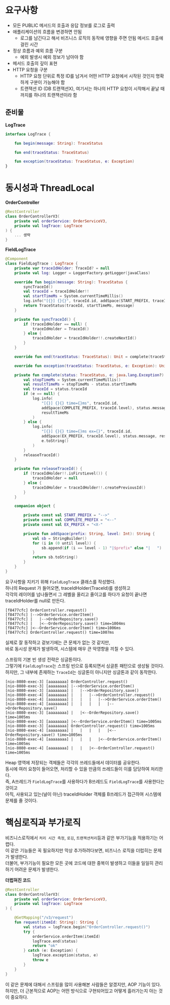 # 요구사항 

* 모든 PUBLIC 메서드의 호출과 응답 정보를 로그로 출력 
* 애플리케이션의 흐름을 변경하면 안됨
    * 로그를 남긴다고 해서 비즈니스 로직의 동작에 영향을 주면 안됨 메서드 호출에 걸린 시간
* 정상 흐름과 예외 흐름 구분
    * 예외 발생시 예외 정보가 남아야 함
* 메서드 호출의 깊이 표현 
* HTTP 요청을 구분
    * HTTP 요청 단위로 특정 ID를 남겨서 어떤 HTTP 요청에서 시작된 것인지 명확하게 구분이 가능해야 함
    * 트랜잭션 ID (DB 트랜잭션X), 여기서는 하나의 HTTP 요청이 시작해서 끝날 때 까지를 하나의 트랜잭션이라 함

## 준비물 

**LogTrace**
```kt
interface LogTrace {

    fun begin(message: String): TraceStatus

    fun end(traceStatus: TraceStatus)

    fun exception(traceStatus: TraceStatus, e: Exception)
}
```

# 동시성과 ThreadLocal    
  
**OrderController**
```kt
@RestController
class OrderControllerV3(
    private val orderService: OrderServiceV3,
    private val logTrace: LogTrace
) {
    ... 생략 
}
``` 

**FieldLogTrace**
```kt
@Component 
class FieldLogTrace : LogTrace {
    private var traceIdHolder: TraceId? = null
    private val log: Logger = LoggerFactory.getLogger(javaClass)

    override fun begin(message: String): TraceStatus {
        syncTraceId()
        val traceId = traceIdHolder!!
        val startTimeMs = System.currentTimeMillis()
        log.info("[{}] {}{}", traceId.id, addSpace(START_PREFIX, traceId.level), message)
        return TraceStatus(traceId, startTimeMs, message)
    }

    private fun syncTraceId() {
        if (traceIdHolder == null) {
            traceIdHolder = TraceId()
        } else {
            traceIdHolder = traceIdHolder!!.createNextId()
        }
    }

    override fun end(traceStatus: TraceStatus): Unit = complete(traceStatus, null)

    override fun exception(traceStatus: TraceStatus, e: Exception): Unit = complete(traceStatus, e)

    private fun complete(status: TraceStatus, e: java.lang.Exception?) {
        val stopTimeMs = System.currentTimeMillis()
        val resultTimeMs = stopTimeMs - status.startTimeMs
        val traceId = status.traceId
        if (e == null) {
            log.info(
                "[{}] {}{} time={}ms", traceId.id,
                addSpace(COMPLETE_PREFIX, traceId.level), status.message,
                resultTimeMs
            )
        } else {
            log.info(
                "[{}] {}{} time={}ms ex={}", traceId.id,
                addSpace(EX_PREFIX, traceId.level), status.message, resultTimeMs,
                e.toString()
            )
        }
        releaseTraceId()
    }

    private fun releaseTraceId() {
        if (traceIdHolder!!.isFirstLevel()) {
            traceIdHolder = null
        } else {
            traceIdHolder = traceIdHolder!!.createPreviousId()
        }
    }

    companion object {

        private const val START_PREFIX = "-->"
        private const val COMPLETE_PREFIX = "<--"
        private const val EX_PREFIX = "<X-"

        private fun addSpace(prefix: String, level: Int): String {
            val sb = StringBuilder()
            for (i in (0 until level)) {
                sb.append(if (i == level - 1) "|$prefix" else "|   ")
            }
            return sb.toString()
        }
    }
}
```

요구사항을 지키기 위해 `FieldLogTrace` 클래스를 작성했다.                    
하나의 Request 가 들어오면, traceIdHolder(TraceId)를 생성하고              
각각의 레이어를 넘나들면서 그 레벨을 올리고 줄이고를 하다가 요청이 끝나면 traceIdHolder를 null로 만든다.     

```console
[f8477cfc] OrderController.request()
[f8477cfc] |-->OrderService.orderItem()
[f8477cfc] |   |-->OrderRepository.save()
[f8477cfc] |   |<--OrderRepository.save() time=1004ms
[f8477cfc] |<--OrderService.orderItem() time=1006ms
[f8477cfc] OrderController.request() time=1007ms
```
  
실제로 잘 동작하고 겉보기에는 큰 문제가 없는 것 같지만,   
바로 동시성 문제가 발생하여, 시스템에 매우 큰 악영향을 끼칠 수 있다.                 
         
스프링의 기본 빈 생성 전략은 싱글톤이다.             
그렇기에 `FieldLogTrace`는 스프링 빈으로 등록되면서 싱글톤 패턴으로 생성될 것이다.              
하지만, 그 내부에 존재하는 `TraceId`는 싱글톤이 아니지만 싱글톤과 같이 동작한다.    

```console
[nio-8080-exec-3] [aaaaaaaa] OrderController.request()
[nio-8080-exec-3] [aaaaaaaa] |-->OrderService.orderItem()
[nio-8080-exec-3] [aaaaaaaa] |   |-->OrderRepository.save()
[nio-8080-exec-4] [aaaaaaaa] |   |   |-->OrderController.request()
[nio-8080-exec-4] [aaaaaaaa] |   |   |   |-->OrderService.orderItem()
[nio-8080-exec-4] [aaaaaaaa] |   |   |   |   |-->OrderRepository.save()
[nio-8080-exec-3] [aaaaaaaa] |   |<--OrderRepository.save() time=1005ms
[nio-8080-exec-3] [aaaaaaaa] |<--OrderService.orderItem() time=1005ms
[nio-8080-exec-3] [aaaaaaaa] OrderController.request() time=1005ms
[nio-8080-exec-4] [aaaaaaaa] |   |   |   |   |<--OrderRepository.save() time=1005ms
[nio-8080-exec-4] [aaaaaaaa] |   |   |   |<--OrderService.orderItem() time=1005ms
[nio-8080-exec-4] [aaaaaaaa] |   |   |<--OrderController.request() time=1005ms
```

Heap 영역에 저장되는 객체들은 각각의 쓰레드들에서 데이터를 공유한다.                
동시에 여러 요청이 들어오면, 처리할 수 있을 만큼의 쓰레드들이 이를 담당하여 처리한다.             
즉, A쓰레드가 `FieldLogTrace`를 사용하다가 B쓰레드도 `FieldLogTrace`를 사용한다는 것이고      
아직, 사용되고 있는(널이 아닌) traceIdHolder 객체를 B쓰레드가 접근하여 시스템에 문제를 줄 것이다.  






# 핵심로직과 부가로직 
비즈니스로직에서 `처리 시간 측정`, `로깅`, `트랜잭션처리`등과 같은 부가기능을 적용하기는 어렵다.      
이 같은 기능들은 꼭 필요하지만 막상 추가하려다보면, 비즈니스 로직을 더럽히는 문제가 발생한다.          
더불어, 부가기능이 필요한 모든 곳에 코드에 대한 중복이 발생하고 이들을 일일히 관리하기 어려운 문제가 발생한다.        

**더럽혀진 코드**
```kt
@RestController
class OrderControllerV3(
    private val orderService: OrderServiceV3,
    private val logTrace: LogTrace
) {

    @GetMapping("/v3/request")
    fun request(itemId: String): String {
        val status = logTrace.begin("OrderController.request()")
        try {
            orderService.orderItem(itemId)
            logTrace.end(status)
            return "ok"
        } catch (e: Exception) {
            logTrace.exception(status, e)
            throw e
        }
    }
}
```   
     
이 같은 문제에 대해서 스프링을 많이 사용해본 사람들은 알겠지만, AOP 기능이 있다.            
하지만, 더 근본적으로 AOP는 어떤 방식으로 구현되어있고 어떻게 흘러가는지 아는 것이 중요하다.         



